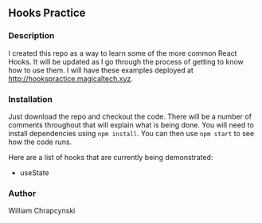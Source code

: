 ## Hooks Practice

### Description

I created this repo as a way to learn some of the more common React Hooks. It will be updated as I go through the process of getting to know how to use them. I will have these examples deployed at http://hookspractice.magicaltech.xyz.

### Installation

Just download the repo and checkout the code. There will be a number of comments throughout that will explain what is being done. You will need to install dependencies using `npm install`. You can then use `npm start` to see how the code runs.

Here are a list of hooks that are currently being demonstrated:

* useState
  
### Author

William Chrapcynski
